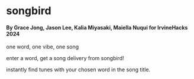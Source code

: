# songbird #
#### By Grace Jong, Jason Lee, Kalia Miyasaki, Maiella Nuqui for IrvineHacks 2024 ####

one word, one vibe, one song

enter a word, get a song delivery from songbird!

instantly find tunes with your chosen word in the song title.
